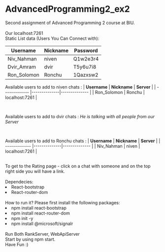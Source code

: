 # AdvancedProgramming2_ex2
Second assignment of Advanced Programming 2 course at BIU.<br>
<br>
Our localhost:7261
<br>
Static List data (Users You Can Connect with):

| **Username**   | **Nickname** | **Password**      | 
| -------------  |--------------|-------------- |
| Niv_Nahman     | niven  | Q1w2e3r4    |
| Dvir_Amram     | dvir   | T5y6u7i8    |
| Ron_Solomon    | Ronchu  | 1Qazxsw2    |

Available users to add to niven chats :
| **Username**   | **Nickname** | **Server**      | 
| -------------  |--------------|-------------- |
| Ron_Solomon    | Ronchu        | localhost:7261    |

<br>

Available users to add to dvir chats :
*He is talking with all people from our Server*

<br>

Available users to add to Ronchu chats :
| **Username**   | **Nickname** | **Server**      | 
| -------------  |--------------|-------------- |
| Niv_Nahman     | niven        | localhost:7261    |

<br>
To get to the Rating page - click on a chat with someone and on the top right side you will have a link.
<br>
<br>

<div>
Dependecies:
  <li>
    React-bootstrap
  </li>
  <li>
    React-router-dom
  </li>
</div>
 <br>
<lable>How to run it?</lable>
Please first install the following packages:
<div>
  <li>
    npm install react-bootstrap
  </li>
  <li>
    npm install react-router-dom
  </li>
  <li>
    npm init -y
  </li>
  <li>
    npm install @microsoft/signalr
  </li>
</div>
<br>
Run Both RankServer, WebApiServer
<br>
Start by using npm start.
<br>
Have Fun :)
